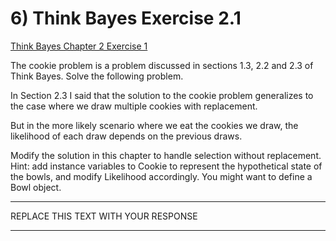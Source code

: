 # 6) Think Bayes Exercise 2.1

[Think Bayes Chapter 2 Exercise 1](http://greenteapress.com/thinkbayes/html/thinkbayes003.html#toc22) 

The cookie problem is a problem discussed in sections 1.3, 2.2 and 2.3 of Think Bayes. Solve the following problem.

In Section 2.3 I said that the solution to the cookie problem generalizes to the case where we draw multiple cookies with replacement.

But in the more likely scenario where we eat the cookies we draw, the likelihood of each draw depends on the previous draws.

Modify the solution in this chapter to handle selection without replacement. Hint: add instance variables to Cookie to represent the hypothetical state of the bowls, and modify Likelihood accordingly. You might want to define a Bowl object.

---

REPLACE THIS TEXT WITH YOUR RESPONSE

---